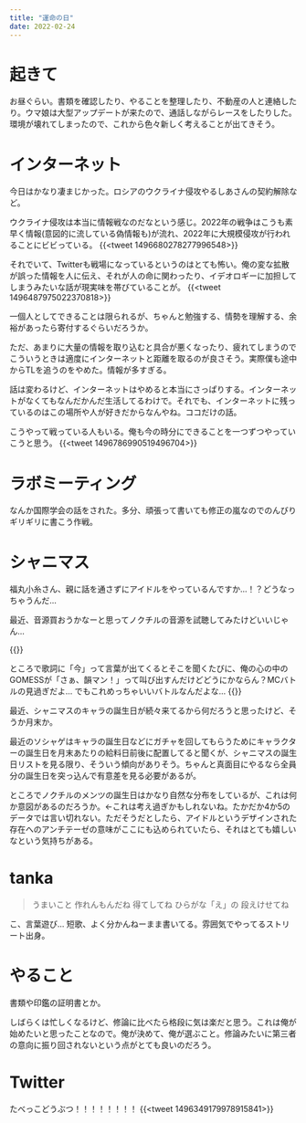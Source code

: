 ```yaml
---
title: "運命の日"
date: 2022-02-24
---
```


# 起きて
お昼ぐらい。書類を確認したり、やることを整理したり、不動産の人と連絡したり。ウマ娘は大型アップデートが来たので、通話しながらレースをしたりした。環境が壊れてしまったので、これから色々新しく考えることが出てきそう。


# インターネット
今日はかなり凄まじかった。ロシアのウクライナ侵攻やるしあさんの契約解除など。

ウクライナ侵攻は本当に情報戦なのだなという感じ。2022年の戦争はこうも素早く情報(意図的に流している偽情報も)が流れ、2022年に大規模侵攻が行われることにビビっている。
{{<tweet 1496680278277996548>}}

それでいて、Twitterも戦場になっているというのはとても怖い。俺の変な拡散が誤った情報を人に伝え、それが人の命に関わったり、イデオロギーに加担してしまうみたいな話が現実味を帯びていることが。
{{<tweet 1496487975022370818>}}

一個人としてできることは限られるが、ちゃんと勉強する、情勢を理解する、余裕があったら寄付するぐらいだろうか。

ただ、あまりに大量の情報を取り込むと具合が悪くなったり、疲れてしまうのでこういうときは適度にインターネットと距離を取るのが良さそう。実際僕も途中からTLを追うのをやめた。情報が多すぎる。

話は変わるけど、インターネットはやめると本当にさっぱりする。インターネットがなくてもなんだかんだ生活してるわけで。それでも、インターネットに残っているのはこの場所や人が好きだからなんやね。ココだけの話。

こうやって戦っている人もいる。俺も今の時分にできることを一つずつやっていこうと思う。
{{<tweet 1496786990519496704>}}



# ラボミーティング
なんか国際学会の話をされた。多分、頑張って書いても修正の嵐なのでのんびりギリギリに書こう作戦。


# シャニマス
福丸小糸さん、親に話を通さずにアイドルをやっているんですか...！？どうなっちゃうんだ...

最近、音源買おうかなーと思ってノクチルの音源を試聴してみたけどいいじゃん...

{{<youtube xZtiRGMGsig>}}

ところで歌詞に「今」って言葉が出てくるとそこを聞くたびに、俺の心の中のGOMESSが「さぁ、韻マン！」って叫び出すんだけどどうにかならん？MCバトルの見過ぎだよ... でもこれめっちゃいいバトルなんだよな...
{{<youtube Vq5NQD_upNE>}}


最近、シャニマスのキャラの誕生日が続々来てるから何だろうと思ったけど、そうか月末か。

最近のソシャゲはキャラの誕生日などにガチャを回してもらうためにキャラクターの誕生日を月末あたりの給料日前後に配置してると聞くが、シャニマスの誕生日リストを見る限り、そういう傾向がありそう。ちゃんと真面目にやるなら全員分の誕生日を突っ込んで有意差を見る必要があるが。

ところでノクチルのメンツの誕生日はかなり自然な分布をしているが、これは何か意図があるのだろうか。←これは考え過ぎかもしれないね。たかだか4か5のデータでは言い切れない。ただそうだとしたら、アイドルというデザインされた存在へのアンチテーゼの意味がここにも込められていたら、それはとても嬉しいなという気持ちがある。
# tanka

> うまいこと 作れんもんだね 得てしてね ひらがな「え」の 段えけせてね

こ、言葉遊び... 短歌、よく分かんねーまま書いてる。雰囲気でやってるストリート出身。


# やること
書類や印鑑の証明書とか。

しばらくは忙しくなるけど、修論に比べたら格段に気は楽だと思う。これは俺が始めたいと思ったことなので。俺が決めて、俺が選ぶこと。修論みたいに第三者の意向に振り回されないという点がとても良いのだろう。


# Twitter
たべっこどうぶつ！！！！！！！！
{{<tweet 1496349179978915841>}}